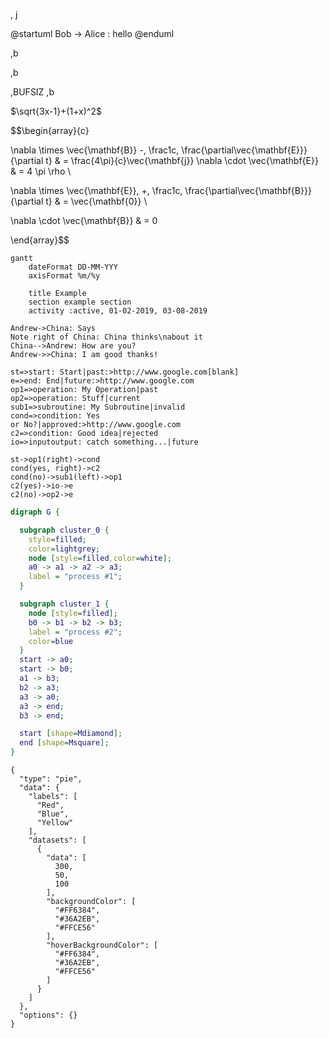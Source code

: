 
,
j

@startuml
Bob -> Alice : hello
@enduml

,b

,b

,BUFSIZ
,b


$\sqrt{3x-1}+(1+x)^2$

$$\begin{array}{c}

\nabla \times \vec{\mathbf{B}} -\, \frac1c\, \frac{\partial\vec{\mathbf{E}}}{\partial t} &
= \frac{4\pi}{c}\vec{\mathbf{j}}    \nabla \cdot \vec{\mathbf{E}} & = 4 \pi \rho \\

\nabla \times \vec{\mathbf{E}}\, +\, \frac1c\, \frac{\partial\vec{\mathbf{B}}}{\partial t} & = \vec{\mathbf{0}} \\

\nabla \cdot \vec{\mathbf{B}} & = 0

\end{array}$$


``` mermaid
gantt
    dateFormat DD-MM-YYY
    axisFormat %m/%y

    title Example
    section example section
    activity :active, 01-02-2019, 03-08-2019
```



``` sequence-diagrams
Andrew->China: Says
Note right of China: China thinks\nabout it
China-->Andrew: How are you?
Andrew->>China: I am good thanks!
```




``` flowchart
st=>start: Start|past:>http://www.google.com[blank]
e=>end: End|future:>http://www.google.com
op1=>operation: My Operation|past
op2=>operation: Stuff|current
sub1=>subroutine: My Subroutine|invalid
cond=>condition: Yes
or No?|approved:>http://www.google.com
c2=>condition: Good idea|rejected
io=>inputoutput: catch something...|future

st->op1(right)->cond
cond(yes, right)->c2
cond(no)->sub1(left)->op1
c2(yes)->io->e
c2(no)->op2->e
```





``` dot
digraph G {

  subgraph cluster_0 {
    style=filled;
    color=lightgrey;
    node [style=filled,color=white];
    a0 -> a1 -> a2 -> a3;
    label = "process #1";
  }

  subgraph cluster_1 {
    node [style=filled];
    b0 -> b1 -> b2 -> b3;
    label = "process #2";
    color=blue
  }
  start -> a0;
  start -> b0;
  a1 -> b3;
  b2 -> a3;
  a3 -> a0;
  a3 -> end;
  b3 -> end;

  start [shape=Mdiamond];
  end [shape=Msquare];
}
```


``` chart
{
  "type": "pie",
  "data": {
    "labels": [
      "Red",
      "Blue",
      "Yellow"
    ],
    "datasets": [
      {
        "data": [
          300,
          50,
          100
        ],
        "backgroundColor": [
          "#FF6384",
          "#36A2EB",
          "#FFCE56"
        ],
        "hoverBackgroundColor": [
          "#FF6384",
          "#36A2EB",
          "#FFCE56"
        ]
      }
    ]
  },
  "options": {}
}
```













